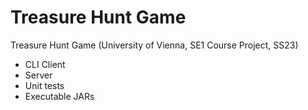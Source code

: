 # Treasure Hunt Game
Treasure Hunt Game (University of Vienna, SE1 Course Project, SS23)

- CLI Client
- Server
- Unit tests
- Executable JARs
